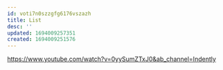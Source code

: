 ```yaml
---
id: voti7n0szzgfg6176vszazh
title: List
desc: ''
updated: 1694009257351
created: 1694009251576
---
```

https://www.youtube.com/watch?v=0yySumZTxJ0&ab_channel=Indently
